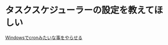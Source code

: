 # タスクスケジューラーの設定を教えてほしい
[Windowsでcronみたいな事をやらせる](https://qiita.com/nomurasan/items/dba72d1ec1d194b74a33)
